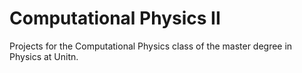 # Computational Physics II
Projects for the Computational Physics class of the master degree in Physics at Unitn.
